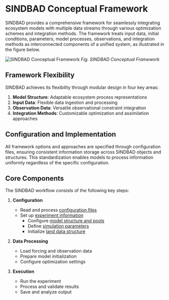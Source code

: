 # SINDBAD Conceptual Framework

SINDBAD provides a comprehensive framework for seamlessly integrating ecosystem models with multiple data streams through various optimization schemes and integration methods. The framework treats input data, initial conditions, parameters, model processes, observations, and integration methods as interconnected components of a unified system, as illustrated in the figure below.

![SINDBAD Conceptual Framework](https://www.bgc-jena.mpg.de/~skoirala/ms_sindbad/latest/images/figures/others/conceptual_overview.png)
*Fig. SINDBAD Conceptual Framework*

## Framework Flexibility

SINDBAD achieves its flexibility through modular design in four key areas:

1. **Model Structure**: Adaptable ecosystem process representations
2. **Input Data**: Flexible data ingestion and processing
3. **Observation Data**: Versatile observational constraint integration
4. **Integration Methods**: Customizable optimization and assimilation approaches

## Configuration and Implementation

All framework options and approaches are specified through configuration files, ensuring consistent information storage across SINDBAD objects and structures. This standardization enables models to process information uniformly regardless of the specific configuration.

## Core Components

The SINDBAD workflow consists of the following key steps:

1. **Configuration**
   - Read and process [configuration files](../settings/overview.md)
   - Set up [experiment information](./info.md)
     - Configure [model structure and pools](./TEM.md)
     - Define [simulation parameters](./experiment.md)
     - Initialize [land data structure](./land.md)

2. **Data Processing**
   - Load forcing and observation data
   - Prepare model initialization
   - Configure optimization settings

3. **Execution**
   - Run the experiment
   - Process and validate results
   - Save and analyze output
